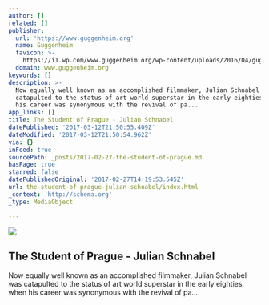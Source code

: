 ```yaml
---
author: []
related: []
publisher:
  url: 'https://www.guggenheim.org'
  name: Guggenheim
  favicon: >-
    https://i1.wp.com/www.guggenheim.org/wp-content/uploads/2016/04/gugg_banner_400x400.jpg?fit=192%2C192&ssl=1
  domain: www.guggenheim.org
keywords: []
description: >-
  Now equally well known as an accomplished filmmaker, Julian Schnabel was
  catapulted to the status of art world superstar in the early eighties, when
  his career was synonymous with the revival of pa...
app_links: []
title: The Student of Prague - Julian Schnabel
datePublished: '2017-03-12T21:50:55.409Z'
dateModified: '2017-03-12T21:50:54.962Z'
via: {}
inFeed: true
sourcePath: _posts/2017-02-27-the-student-of-prague.md
hasPage: true
starred: false
datePublishedOriginal: '2017-02-27T14:19:53.545Z'
url: the-student-of-prague-julian-schnabel/index.html
_context: 'http://schema.org'
_type: MediaObject

---
```

<article style=""><img src="https://imgflo.herokuapp.com/graph/2b2431f8e7ba7b0/5a9d73c988637a5e9a85961f8d013983/noop.jpg?input=https%3A%2F%2Fi0.wp.com%2Fwww.guggenheim.org%2Fwp-content%2Fuploads%2F1983%2F01%2F2007.5_ph_web.jpg%3Ffit%3D1200%252C642%26ssl%3D1" /><h1>The Student of Prague - Julian Schnabel</h1><p>Now equally well known as an accomplished filmmaker, Julian Schnabel was catapulted to the status of art world superstar in the early eighties, when his career was synonymous with the revival of pa...</p></article>